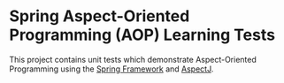 # Spring Aspect-Oriented Programming (AOP) Learning Tests

This project contains unit tests which demonstrate Aspect-Oriented Programming using the [Spring Framework](https://spring.io/) and [AspectJ](http://www.eclipse.org/aspectj/).
